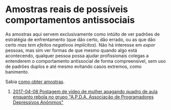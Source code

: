 # Amostras reais de possíveis comportamentos antissociais
As amostras aqui servem exclusivamente como intúito de ver padrões de
estratégia de enfrentamento (que dão certo, dão errado, ou as que dão certo
_mas tem efeitos negativos implícitos_). Não há interesse em _expor_ pessoas,
mas sim ver formas de que mesmo quando algo está acontecendo, qualquer pessoa
possa ajudar profissionais colegas a entenderem o comportamento antissocial
de forma compreensível, sem uso de padrões duplos e até mesmo evitando casos
extremos, como banimento.

Sabia [como obter amostras](como-obter-amostras.md).

1. [2017-04-08 Postagem de vídeo de mulher apagando quadro de aula enquanto rebola no grupo "A.P.D.A. Associação de Programadores Depressivos Anônimos"](1/index.md)